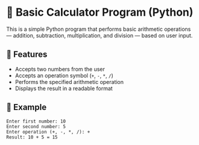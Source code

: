 # 🧮 Basic Calculator Program (Python)

This is a simple Python program that performs basic arithmetic operations — addition, subtraction, multiplication, and division — based on user input.

## 🚀 Features

- Accepts two numbers from the user
- Accepts an operation symbol (`+`, `-`, `*`, `/`)
- Performs the specified arithmetic operation
- Displays the result in a readable format

## 📝 Example

```plaintext
Enter first number: 10  
Enter second number: 5  
Enter operation (+, -, *, /): +  
Result: 10 + 5 = 15
